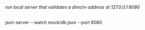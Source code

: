 ###### run local server that validates a directv address at 127.0.0.1:8080

json-server --watch mock/db.json --port 8080












